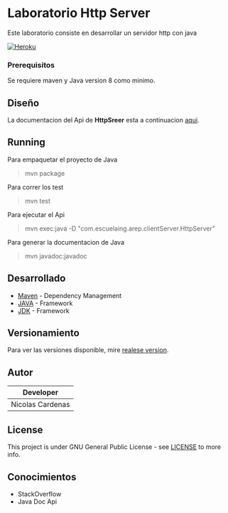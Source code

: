 # Laboratorio Http Server

Este laboratorio consiste en desarrollar un servidor http con java 

<!-- [![Deploy](https://www.herokucdn.com/deploy/button.svg)](https://mighty-ocean-00668.herokuapp.com) -->
[![Heroku](https://heroku-badge.herokuapp.com/?app=mighty-ocean-00668)]()

### Prerequisitos

Se requiere maven y Java version 8 como minimo.

## Diseño

La documentacion del Api de **HttpSreer** esta a continuacion [aqui](documents/Laboratorio_1_Arep.pdf).

## Running
 Para empaquetar el proyecto de Java 
 > mvn package
 
 Para correr los test
 > mvn test 
 
 Para ejecutar el Api 
 > mvn exec:java -D "com.escuelaing.arep.clientServer.HttpServer"
 
 Para generar la documentacion de Java
 > mvn javadoc:javadoc


## Desarrollado

* [Maven](https://maven.apache.org/) - Dependency Management
* [JAVA](https://www.java.com/es/download) - Framework
* [JDK](https://www.oracle.com/technetwork/java/javase/downloads/jdk8-downloads-2133151.html) - Framework

## Versionamiento

Para ver las versiones disponible, mire [realese version](https://github.com/Arep-Nico/ClientServer/releases).

## Autor

| Developer |
| :--: |
| Nicolas Cardenas |

## License

This project is under GNU General Public License - see [LICENSE](LICENSE) to more info.

## Conocimientos

* StackOverflow
* Java Doc Api